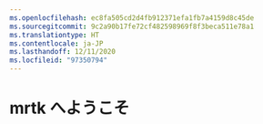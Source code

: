 ```yaml
---
ms.openlocfilehash: ec8fa505cd2d4fb912371efa1fb7a4159d8c45de
ms.sourcegitcommit: 9c2a90b17fe72cf482598969f8f3beca511e78a1
ms.translationtype: HT
ms.contentlocale: ja-JP
ms.lasthandoff: 12/11/2020
ms.locfileid: "97350794"
---
```

# <a name="welcome-to-mrtk"></a>mrtk へようこそ